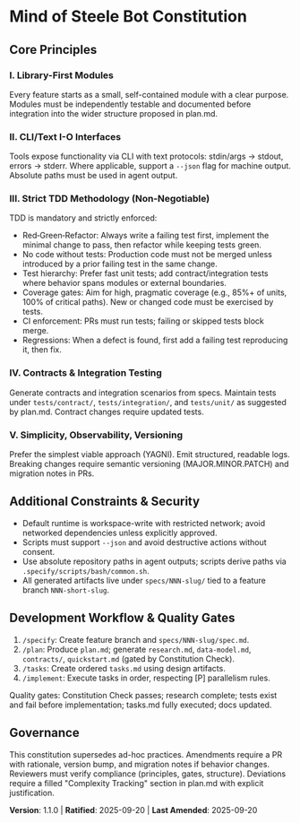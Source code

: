 <!--
Sync Impact Report
- Version change: 1.0.0 → 1.1.0
- Modified principles: III strengthened to Strict TDD Methodology
- Added sections: Core Principles; Additional Constraints & Security; Development Workflow & Quality Gates; Governance
- Templates requiring updates: Optional — add "Tests first" prompt to tasks template
- Follow-up TODOs: Consider adding CI stub to enforce tests exist for changes
-->

# Mind of Steele Bot Constitution

## Core Principles

### I. Library-First Modules
Every feature starts as a small, self-contained module with a clear purpose.
Modules must be independently testable and documented before integration into
the wider structure proposed in plan.md.

### II. CLI/Text I-O Interfaces
Tools expose functionality via CLI with text protocols: stdin/args → stdout,
errors → stderr. Where applicable, support a `--json` flag for machine output.
Absolute paths must be used in agent output.

### III. Strict TDD Methodology (Non‑Negotiable)
TDD is mandatory and strictly enforced:
- Red‑Green‑Refactor: Always write a failing test first, implement the minimal
  change to pass, then refactor while keeping tests green.
- No code without tests: Production code must not be merged unless introduced
  by a prior failing test in the same change.
- Test hierarchy: Prefer fast unit tests; add contract/integration tests where
  behavior spans modules or external boundaries.
- Coverage gates: Aim for high, pragmatic coverage (e.g., 85%+ of units, 100%
  of critical paths). New or changed code must be exercised by tests.
- CI enforcement: PRs must run tests; failing or skipped tests block merge.
- Regressions: When a defect is found, first add a failing test reproducing it,
  then fix.

### IV. Contracts & Integration Testing
Generate contracts and integration scenarios from specs. Maintain tests under
`tests/contract/`, `tests/integration/`, and `tests/unit/` as suggested by
plan.md. Contract changes require updated tests.

### V. Simplicity, Observability, Versioning
Prefer the simplest viable approach (YAGNI). Emit structured, readable logs.
Breaking changes require semantic versioning (MAJOR.MINOR.PATCH) and migration
notes in PRs.

## Additional Constraints & Security
- Default runtime is workspace-write with restricted network; avoid networked
  dependencies unless explicitly approved.
- Scripts must support `--json` and avoid destructive actions without consent.
- Use absolute repository paths in agent outputs; scripts derive paths via
  `.specify/scripts/bash/common.sh`.
- All generated artifacts live under `specs/NNN-slug/` tied to a feature branch
  `NNN-short-slug`.

## Development Workflow & Quality Gates
1. `/specify`: Create feature branch and `specs/NNN-slug/spec.md`.
2. `/plan`: Produce `plan.md`; generate `research.md`, `data-model.md`,
   `contracts/`, `quickstart.md` (gated by Constitution Check).
3. `/tasks`: Create ordered `tasks.md` using design artifacts.
4. `/implement`: Execute tasks in order, respecting [P] parallelism rules.

Quality gates: Constitution Check passes; research complete; tests exist and
fail before implementation; tasks.md fully executed; docs updated.

## Governance
This constitution supersedes ad-hoc practices. Amendments require a PR with
rationale, version bump, and migration notes if behavior changes. Reviewers
must verify compliance (principles, gates, structure). Deviations require a
filled "Complexity Tracking" section in plan.md with explicit justification.

**Version**: 1.1.0 | **Ratified**: 2025-09-20 | **Last Amended**: 2025-09-20
<!-- Example: Version: 2.1.1 | Ratified: 2025-06-13 | Last Amended: 2025-07-16 -->
